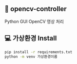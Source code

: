 ## 👋 opencv-controller
Python GUI OpenCV 영상 처리


## 💻 가상환경 Install

```bash
pip install -r requirements.txt
python -m venv 가상환경이름
```
